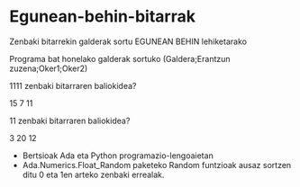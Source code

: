 # Egunean-behin-bitarrak
Zenbaki bitarrekin galderak sortu EGUNEAN BEHIN lehiketarako

Programa bat honelako galderak sortuko (Galdera;Erantzun zuzena;Oker1;Oker2) 

1111 zenbaki bitarraren baliokidea? 

15 	7 	11

11 zenbaki bitarraren baliokidea? 

3 	20 	12


- Bertsioak Ada eta Python programazio-lengoaietan
- Ada.Numerics.Float_Random paketeko Random funtzioak ausaz sortzen ditu 0 eta 1en arteko zenbaki errealak.
